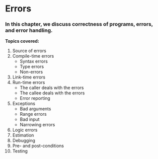 # Errors

### In this chapter, we discuss correctness of programs, errors, and error handling. 

**Topics covered:**
1. Source of errors
2. Compile-time errors
   - Syntax errors
   - Type errors
   - Non-errors
3. Link-time errors
4. Run-time errors
   - The caller deals with the errors
   - The callee deals with the errors 
   - Error reporting
5. Exceptions
   - Bad arguments
   - Range errors
   - Bad input
   - Narrowing errors
6. Logic errors
7. Estimation
8. Debugging
9. Pre- and post-conditions
10. Testing
